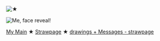 ![★](https://github.com/STERNEN-KIND/STERNEN-KIND/blob/0ea96b7aa28169a3546f9487c9181927cf53c207/tumblr_a89dcf875ec0668c19d649fea8db0985_b4abb78d_1280.png)

![Me, face reveal!](https://github.com/STERNEN-KIND/STERNEN-KIND/blob/c3549f9430b0cb0ca0064bc07cabebd6515b798c/ce4f16fe3d28fffadb0b965ab2a636d3.gif)



[My Main](https://github.com/BleedingCannibal)   ★   [Strawpage](https://donk3yssxxxx.straw.page/)  ★  [drawings + Messages - strawpage](https://drawingspacee.straw.page/) 
